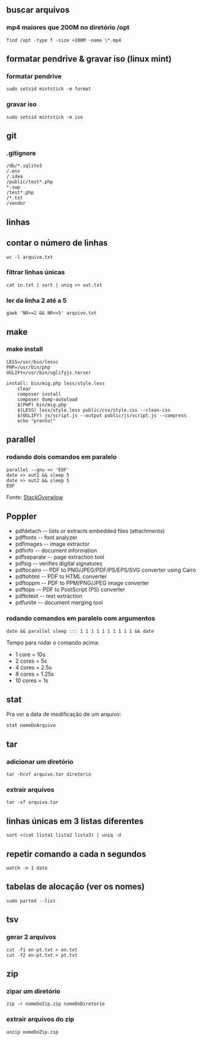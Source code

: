 ## buscar arquivos

### mp4 maiores que 200M no diretório /opt

```
find /opt -type f -size +200M -name \*.mp4
```

## formatar pendrive & gravar iso (linux mint)

### formatar pendrive

```
sudo setsid mintstick -m format
```

### gravar iso

```
sudo setsid mintstick -m iso
```

## git

### .gitignore

```
/db/*.sqlite3
/.env
/.idea
/public/test*.php
*.swp
/test*.php
/*.txt
/vendor
```

## linhas

## contar o número de linhas

```
wc -l arquivo.txt
```

### filtrar linhas únicas

```
cat in.txt | sort | uniq >> out.txt
```

### ler da linha 2 até a 5

```
gawk 'NR>=2 && NR<=5' arquivo.txt
```

## make

### make install

```
LESS=/usr/bin/lessc
PHP=/usr/bin/php
UGLIFY=/usr/bin/uglifyjs.terser

install: bin/mig.php less/style.less
	clear
	composer install
	composer dump-autoload
	$(PHP) bin/mig.php
	$(LESS) less/style.less public/css/style.css --clean-css
	$(UGLIFY) js/script.js --output public/js/script.js --compress
	echo "pronto!"
```

## parallel

### rodando dois comandos em paralelo

```
parallel --gnu << 'EOF'
date >> out1 && sleep 5
date >> out2 && sleep 5
EOF
```

Fonte: [StackOverwlow](https://stackoverflow.com/a/33765906)

## Poppler

- pdfdetach -- lists or extracts embedded files (attachments)
- pdffonts -- font analyzer
- pdfimages -- image extractor
- pdfinfo -- document information
- pdfseparate -- page extraction tool
- pdfsig -- verifies digital signatures
- pdftocairo -- PDF to PNG/JPEG/PDF/PS/EPS/SVG converter using Cairo
- pdftohtml -- PDF to HTML converter
- pdftoppm -- PDF to PPM/PNG/JPEG image converter
- pdftops -- PDF to PostScript (PS) converter
- pdftotext -- text extraction
- pdfunite -- document merging tool

### rodando comandos em paralelo com argumentos

```
date && parallel sleep ::: 1 1 1 1 1 1 1 1 1 1 && date
```

Tempo para rodar o comando acima:

- 1 core = 10s
- 2 cores = 5s
- 4 cores = 2.5s
- 8 cores = 1.25s
- 10 cores = 1s

## stat

Pra ver a data de modificação de um arquivo:

```
stat nomeDoArquivo
```

## tar

### adicionar um diretório

```
tar -hcvf arquivo.tar diretório
```

### extrair arquivos

```
tar -xf arquivo.tar
```

## linhas únicas em 3 listas diferentes

```
sort <(cat lista1 lista2 lista3) | uniq -d
```

## repetir comando a cada n segundos

```
watch -n 1 date
```

## tabelas de alocação (ver os nomes)

```
sudo parted --list
```

## tsv

### gerar 2 arquivos

```
cut -f1 en-pt.txt > en.txt
cut -f2 en-pt.txt > pt.txt
```

## zip

### zipar um diretório

```
zip -r nomeDoZip.zip nomeDoDiretorio
```

### extrair arquivos do zip

```
unzip nomeDoZip.zip
```
